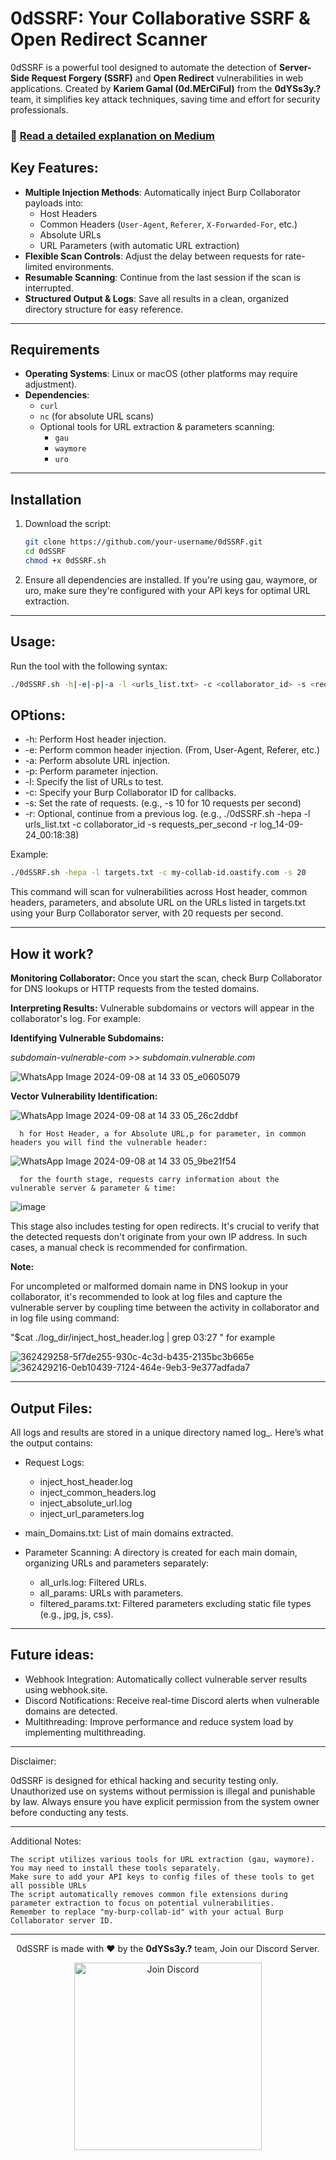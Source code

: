 # 0dSSRF: Your Collaborative SSRF & Open Redirect Scanner

0dSSRF is a powerful tool designed to automate the detection of **Server-Side Request Forgery (SSRF)** and **Open Redirect** vulnerabilities in web applications. Created by **Kariem Gamal (0d.MErCiFul)** from the **0dYSs3y.?** team, it simplifies key attack techniques, saving time and effort for security professionals.

### 🚀 [Read a detailed explanation on Medium](https://medium.com/p/944be6770a02/edit)


## Key Features:

- **Multiple Injection Methods**: Automatically inject Burp Collaborator payloads into:
  - Host Headers
  - Common Headers (`User-Agent`, `Referer`, `X-Forwarded-For`, etc.)
  - Absolute URLs
  - URL Parameters (with automatic URL extraction)
- **Flexible Scan Controls**: Adjust the delay between requests for rate-limited environments.
- **Resumable Scanning**: Continue from the last session if the scan is interrupted.
- **Structured Output & Logs**: Save all results in a clean, organized directory structure for easy reference.

---

## Requirements

- **Operating Systems**: Linux or macOS (other platforms may require adjustment).
- **Dependencies**:
  - `curl`
  - `nc` (for absolute URL scans)
  - Optional tools for URL extraction & parameters scanning: 
    - `gau`
    - `waymore`
    - `uro`

---




## Installation

1. Download the script:
   ```bash
   git clone https://github.com/your-username/0dSSRF.git
   cd 0dSSRF
   chmod +x 0dSSRF.sh
   ```
2. Ensure all dependencies are installed. If you're using gau, waymore, or uro, make sure they're configured with your API keys for optimal URL extraction.

   
---


## Usage:

Run the tool with the following syntax:
```bash
./0dSSRF.sh -h|-e|-p|-a -l <urls_list.txt> -c <collaborator_id> -s <requests_per_second> [-r <log_directory>]
```

## OPtions:

* -h: Perform Host header injection.
* -e: Perform common header injection. (From, User-Agent, Referer, etc.)
* -a: Perform absolute URL injection.
* -p: Perform parameter injection.
* -l: Specify the list of URLs to test.
* -c: Specify your Burp Collaborator ID for callbacks.
* -s: Set the rate of requests. (e.g., -s 10 for 10 requests per second)
* -r: Optional, continue from a previous log. (e.g., ./0dSSRF.sh -hepa -l urls_list.txt -c collaborator_id -s requests_per_second -r log_14-09-24_00:18:38)

Example:
```bash
./0dSSRF.sh -hepa -l targets.txt -c my-collab-id.oastify.com -s 20
```
This command will scan for vulnerabilities across Host header, common headers, parameters, and absolute URL on the URLs listed in targets.txt using your Burp Collaborator server, with 20 requests per second.

---

## How it work?

**Monitoring Collaborator:** Once you start the scan, check Burp Collaborator for DNS lookups or HTTP requests from the tested domains.
 
**Interpreting Results:** Vulnerable subdomains or vectors will appear in the collaborator's log. For example:

**Identifying Vulnerable Subdomains:** 

*subdomain-vulnerable-com >> subdomain.vulnerable.com*

![WhatsApp Image 2024-09-08 at 14 33 05_e0605079](https://github.com/user-attachments/assets/c633e93c-a6e2-4fe5-bcae-e47c7fb94e78)


**Vector Vulnerability Identification:** 

![WhatsApp Image 2024-09-08 at 14 33 05_26c2ddbf](https://github.com/user-attachments/assets/ad2536a4-50d0-49de-b925-c85fcdda75aa)


      h for Host Header, a for Absolute URL,p for parameter, in common headers you will find the vulnerable header:

![WhatsApp Image 2024-09-08 at 14 33 05_9be21f54](https://github.com/user-attachments/assets/8086c9a0-bc3d-4aee-8b74-51ddc6dfce91)



      for the fourth stage, requests carry information about the vulnerable server & parameter & time:

![image](https://github.com/user-attachments/assets/a753d93a-0194-4229-9a0d-0a3332eb8ae5)

This stage also includes testing for open redirects. It's crucial to verify that the detected requests don't originate from your own IP address. In such cases, a manual check is recommended for confirmation.

**Note:**

For uncompleted or malformed domain name in DNS lookup in your collaborator, it's recommended to look at log files and capture the vulnerable server by coupling time between the activity in collaborator and in log file using command:

"$cat  ./log_dir/inject_host_header.log | grep 03:27 " for example

![362429258-5f7de255-930c-4c3d-b435-2135bc3b665e](https://github.com/user-attachments/assets/1a24cd18-ac57-44c6-99dd-f30d3de1294f)
![362429216-0eb10439-7124-464e-9eb3-9e377adfada7](https://github.com/user-attachments/assets/e3ce4230-924d-4dfb-9f34-f54da095ca01)

---

## Output Files:

All logs and results are stored in a unique directory named log_<timestamp>. Here’s what the output contains:

- Request Logs:
  
    - inject_host_header.log
    - inject_common_headers.log
    - inject_absolute_url.log
    - inject_url_parameters.log

- main_Domains.txt: List of main domains extracted.
- Parameter Scanning: A directory is created for each main domain, organizing URLs and parameters separately:

    - all_urls.log: Filtered URLs.
    - all_params: URLs with parameters.
    - filtered_params.txt: Filtered parameters excluding static file types (e.g., jpg, js, css).

---

## Future ideas:

- Webhook Integration: Automatically collect vulnerable server results using webhook.site.
- Discord Notifications: Receive real-time Discord alerts when vulnerable domains are detected.
- Multithreading: Improve performance and reduce system load by implementing multithreading.

---


Disclaimer:

0dSSRF is designed for ethical hacking and security testing only. Unauthorized use on systems without permission is illegal and punishable by law. Always ensure you have explicit permission from the system owner before conducting any tests.

---
Additional Notes:
   
    The script utilizes various tools for URL extraction (gau, waymore). You may need to install these tools separately.
    Make sure to add your API keys to config files of these tools to get all possible URLs
    The script automatically removes common file extensions during parameter extraction to focus on potential vulnerabilities.
    Remember to replace "my-burp-collab-id" with your actual Burp Collaborator server ID.

--------

<div align="center">

0dSSRF is made with ❤️ by the **0dYSs3y.?** team, Join our Discord Server.

<a href="https://discord.gg/nHmzPVE78X"><img src="https://github.com/user-attachments/assets/b6bc53ad-1c2e-4134-af49-29f12da47fef" width="300" alt="Join Discord"></a>

</div>


